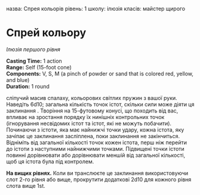 назва: Спрея кольорів рівень: 1 школу: ілюзія класів: майстер щирого

# Спрей кольору
_Ілюзія першого рівня_

**Casting Time:** 1 action   
**Range:** Self (15-foot cone)   
**Components:** V, S, M (a pinch of powder or sand that is colored red, yellow, and blue)    
**Duration:** 1 round

сліпучий масив спалаху, кольорових світлих пружин з вашої руки. Наведіть 6d10; загальна кількість точок істот, скільки сили може діяти ця заклинання . Творіння на 15-футовому конусі, що походить від вас, впливає на зростання порядку їх нинішніх контрольних точок (ігнорування несвідомих істот та істот, які не можуть побачити).    
Починаючи з істоти, яка має найнижчі точки удару, кожна істота, яку зачіпає це заклинання засліплена, поки заклинання не закінчиться. Відніміть від загальної кількості точок кожен істота, перш ніж перейти до істоти з наступними найнижчими точками. Підвищені точки істоти повинні дорівнювати або дорівнювати меншій від загальної кількості, щоб ця істота була під контролем.

**На вищих рівнях.** Коли ви транслюєте це заклинання використовуючи слот 2-го рівня або вище, прокрутити додаткові 2d10 для кожного рівня слота вище 1st. 